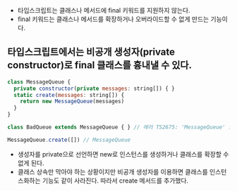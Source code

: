 - 타입스크립트는 클래스나 메서드에 final 키워드를 지원하지 않는다.
- final 키워드는 클래스나 메서드를 확장하거나 오버라이드할 수 없게 만드는 기능이다.

## 타입스크립트에서는 비공개 생성자(private constructor)로 final 클래스를 흉내낼 수 있다.

```javascript
class MessageQueue {
  private constructor(private messages: string[]) { }
  static create(messages: string[]) {
    return new MessageQueue(messages)
  }
}

class BadQueue extends MessageQueue { } // 에러 TS2675: 'MessageQueue' 클래스를 확장할 수 없음. 클래스 생성자가 private으로 설정됨

MessageQueue.create([]) // MessageQueue
```

- 생성자를 private으로 선언하면 new로 인스턴스를 생성하거나 클래스를 확장할 수 없게 된다.
- 클래스 상속만 막아야 하는 상황이지만 비공개 생성자를 이용하면 클래스를 인스턴스화하는 기능도 같이 사라진다. 따라서 create 메서드를 추가했다.
